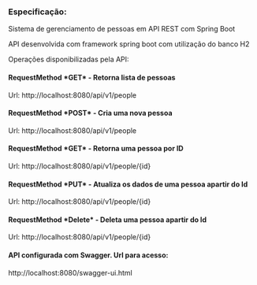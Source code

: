 <h3>Especificação:</h3>

Sistema de gerenciamento de pessoas em API REST com Spring Boot

API desenvolvida com framework spring boot com utilização do banco H2

Operações disponibilizadas pela API:

<h4>RequestMethod *GET* - Retorna lista de pessoas</h4>
Url: http://localhost:8080/api/v1/people

<h4>RequestMethod *POST* - Cria uma nova pessoa</h4>
Url: http://localhost:8080/api/v1/people

<h4>RequestMethod *GET* - Retorna uma pessoa por ID</h4>
Url: http://localhost:8080/api/v1/people/{id}

<h4>RequestMethod *PUT* - Atualiza os dados de uma pessoa apartir do Id</h4>
Url: http://localhost:8080/api/v1/people/{id}

<h4>RequestMethod *Delete* - Deleta uma pessoa apartir do Id</h4>
Url: http://localhost:8080/api/v1/people/{id}

<h4>API configurada com Swagger. Url para acesso:</h4>
http://localhost:8080/swagger-ui.html
